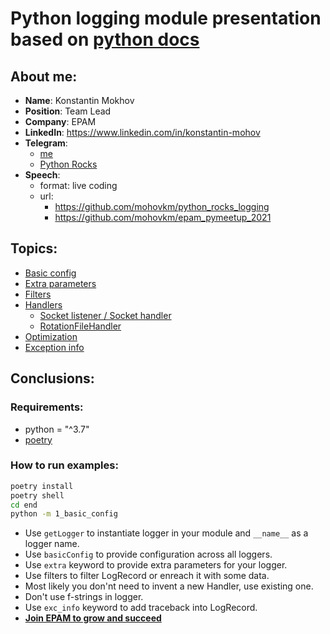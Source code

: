 # Python logging module presentation based on [python docs](https://docs.python.org/3/library/logging.html)

## About me:
- **Name**: Konstantin Mokhov
- **Position**: Team Lead
- **Company**: EPAM
- **LinkedIn**: <https://www.linkedin.com/in/konstantin-mohov>
- **Telegram**: 
    - [me](https://t.me/mohovkm)
    - [Python Rocks](https://t.me/python_rocks)
- **Speech**:
    - format: live coding
    - url: 
        - <https://github.com/mohovkm/python_rocks_logging>
        - <https://github.com/mohovkm/epam_pymeetup_2021>

## Topics:
- [Basic config](https://docs.python.org/3/library/logging.html#logging.basicConfig)
- [Extra parameters](https://docs.python.org/3/howto/logging-cookbook.html#using-loggeradapters-to-impart-contextual-information)
- [Filters](https://docs.python.org/3/library/logging.html#filter)
- [Handlers](https://docs.python.org/3/howto/logging-cookbook.html#multiple-handlers-and-formatters)
  - [Socket listener / Socket handler](https://docs.python.org/3/howto/logging-cookbook.html#network-logging)
  - [RotationFileHandler](https://docs.python.org/3/library/logging.handlers.html#logging.handlers.RotatingFileHandler)
- [Optimization](https://docs.python.org/3/howto/logging.html#optimization)
- [Exception info](https://docs.python.org/3/library/logging.html#logging.Logger.debug)

## Conclusions:
### Requirements:
- python = "^3.7"
- [poetry](https://python-poetry.org/)

### How to run examples:
```bash
poetry install
poetry shell
cd end
python -m 1_basic_config
```

- Use `getLogger` to instantiate logger in your module and `__name__` as a logger name.
- Use `basicConfig` to provide configuration across all loggers.
- Use `extra` keyword to provide extra parameters for your logger.
- Use filters to filter LogRecord or enreach it with some data.
- Most likely you don'nt need to invent a new Handler, use existing one.
- Don't use f-strings in logger.
- Use `exc_info` keyword to add traceback into LogRecord.
- [**Join EPAM to grow and succeed**](https://www.epam.com/careers)

